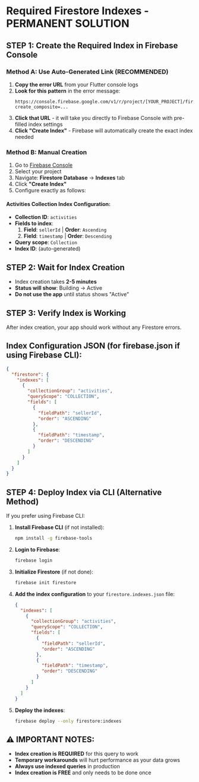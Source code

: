 # Required Firestore Indexes - PERMANENT SOLUTION

## STEP 1: Create the Required Index in Firebase Console

### Method A: Use Auto-Generated Link (RECOMMENDED)

1. **Copy the error URL** from your Flutter console logs
2. **Look for this pattern** in the error message:
   ```
   https://console.firebase.google.com/v1/r/project/[YOUR_PROJECT]/firestore/indexes?create_composite=...
   ```
3. **Click that URL** - it will take you directly to Firebase Console with pre-filled index settings
4. **Click "Create Index"** - Firebase will automatically create the exact index needed

### Method B: Manual Creation

1. Go to [Firebase Console](https://console.firebase.google.com)
2. Select your project
3. Navigate: **Firestore Database** → **Indexes** tab
4. Click **"Create Index"**
5. Configure exactly as follows:

#### Activities Collection Index Configuration:

- **Collection ID**: `activities`
- **Fields to index**:
  1. **Field**: `sellerId` | **Order**: `Ascending`
  2. **Field**: `timestamp` | **Order**: `Descending`
- **Query scope**: `Collection`
- **Index ID**: (auto-generated)

## STEP 2: Wait for Index Creation

- Index creation takes **2-5 minutes**
- **Status will show**: Building → Active
- **Do not use the app** until status shows "Active"

## STEP 3: Verify Index is Working

After index creation, your app should work without any Firestore errors.

## Index Configuration JSON (for firebase.json if using Firebase CLI):

```json
{
  "firestore": {
    "indexes": [
      {
        "collectionGroup": "activities",
        "queryScope": "COLLECTION",
        "fields": [
          {
            "fieldPath": "sellerId",
            "order": "ASCENDING"
          },
          {
            "fieldPath": "timestamp",
            "order": "DESCENDING"
          }
        ]
      }
    ]
  }
}
```

## STEP 4: Deploy Index via CLI (Alternative Method)

If you prefer using Firebase CLI:

1. **Install Firebase CLI** (if not installed):

   ```bash
   npm install -g firebase-tools
   ```

2. **Login to Firebase**:

   ```bash
   firebase login
   ```

3. **Initialize Firestore** (if not done):

   ```bash
   firebase init firestore
   ```

4. **Add the index configuration** to your `firestore.indexes.json` file:

   ```json
   {
     "indexes": [
       {
         "collectionGroup": "activities",
         "queryScope": "COLLECTION",
         "fields": [
           {
             "fieldPath": "sellerId",
             "order": "ASCENDING"
           },
           {
             "fieldPath": "timestamp",
             "order": "DESCENDING"
           }
         ]
       }
     ]
   }
   ```

5. **Deploy the indexes**:
   ```bash
   firebase deploy --only firestore:indexes
   ```

## ⚠️ IMPORTANT NOTES:

- **Index creation is REQUIRED** for this query to work
- **Temporary workarounds** will hurt performance as your data grows
- **Always use indexed queries** in production
- **Index creation is FREE** and only needs to be done once
